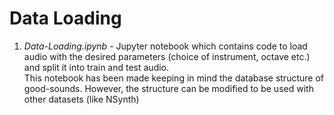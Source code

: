 # Data Loading

1. *Data-Loading.ipynb* - Jupyter notebook which contains code to load audio with the desired parameters (choice of instrument, octave etc.) and split it into train and test audio.   
This notebook has been made keeping in mind the database structure of good-sounds. However, the structure can be modified to be used with other datasets (like NSynth)